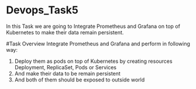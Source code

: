 # Devops_Task5
In this Task we are going to Integrate Prometheus and Grafana on top of Kubernetes to make their data remain persistent.

#Task Overview 
Integrate Prometheus and Grafana and perform in following way:
1.  Deploy them as pods on top of Kubernetes by creating resources Deployment, ReplicaSet, Pods or Services
2.  And make their data to be remain persistent 
3.  And both of them should be exposed to outside world
